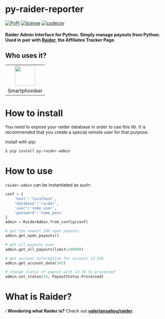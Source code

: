 # py-raider-reporter
[![PyPI](https://img.shields.io/pypi/v/py-raider-admin)](https://pypi.org/project/py-raider-admin/)
[![license](https://img.shields.io/pypi/l/py-raider-admin)](https://github.com/M0r13n/py-raider-admin/blob/master/LICENSE)
[![codecov](https://codecov.io/gh/M0r13n/py-raider-admin/branch/master/graph/badge.svg)](https://codecov.io/gh/M0r13n/py-raider-admin)


#### Raider Admin Interface for Python. Simply manage payouts from Python. Used in pair with [Raider](https://github.com/valeriansaliou/raider), the Affiliates Tracker Page.


## Who uses it?

<table>
<tr>
<td align="center"><a href="https://smartphoniker.shop/"><img src="https://smartphoniker.shop/static/images/smartphoniker-logo.svg" height="64" /></a></td>
</tr>
<tr>
<td align="center">Smartphoniker</td>
</tr>
</table>



# How to install
You need to expose your raider database in order to use this lib. It is recommended that you create a special remote user for that purpose.

Install with pip:

```sh
$ pip install py-raider-admin
```


# How to use
`raider-admin` can be instantiated as such:

```py
conf = {
    'host':'localhost',
    'database':'raider',
    'user':'some_user',
    'password':'some_pass'
}
admin = RaiderAdmin.from_config(conf)

# get the newest 100 open payouts
admin.get_open_payouts()

# get all payouts ever
admin.get_all_payouts(limit=100000)

# get account information for account id 345
admin.get_account_data(345)

# change status of payout with id 34 to processed
admin.set_status(34, PayoutStatus.Processed)
```


# What is Raider?
ℹ️ **Wondering what Raider is?** Check out **[valeriansaliou/raider](https://github.com/valeriansaliou/raider)**.
